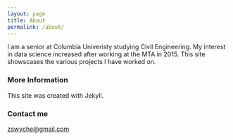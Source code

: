 ```yaml
---
layout: page
title: About
permalink: /about/
---
```


I am a senior at Columbia Univeristy studying Civil Engineering.  My interest in data science increased after working at the MTA in 2015.  This site showscases the various projects I have worked on.
### More Information

This site was created with Jekyll.

### Contact me

[zswyche@gmail.com](mailto:zswyche@gmail.com)
